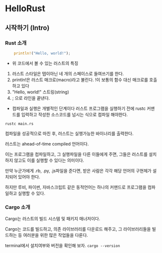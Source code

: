 # HelloRust

## 시작하기 (Intro)
### Rust 소개
```rust
    println!("Hello, world!");
```

- 위 코드에서 볼 수 있는 러스트의 특징

1. 러스트 스타일은 탭이아닌 네 개의 스페이스로 들여쓰기를 한다.
2. println!은 러스트 매크로(macro)라고 불린다. !이 보통의 함수 대신 매크로를 호출하고 있다
3. "Hello, world!" 스트링(string)
4. ; 으로 라인을 끝낸다. 

- 컴파일과 실행은 개별적인 단계이다
러스트 프로그램을 실행하기 전에 rustc 커맨드를 입력하고 작성한 소스코드를 넘시는 식으로 컴파일 해야한다.

```text
rustc main.rs
```

컴파일을 성공적으로 마친 후, 러스트는 실헹가능한 바이너리를 출력한다.

러스트는 ahead-of-time compiled 언어이다.

이는 프로그램을 컴파일하고, 그 실행파일을 다른 이들에게 주면, 그들은 러스트를 설치하지 않고도 이를 실행할 수 있다는 의미이다.

만약 누군가에게 .rb, .py, .js파일을 준다면, 받은 사람은 각각 해당 언어의 구현체가 설치되어 있어야 한다.

하지만 루비, 파이썬, 자바스크립트 같은 동적언어는 하나의 커맨드로 프로그램을 컴파일하고 실행할 수 있다.

### Cargo 소개
Cargo는 러스트의 빌드 시스템 및 패키지 매너저이다.

Cargo는 코드를 빌드하고, 의존 라이브러리를 다운로드 해주고, 그 라이브러리들을 빌드하는 등 여러분을 위한 많은 작업들을 다룬다.

terminal에서 설치여부와 버전을 확인해 보자.
```cargo --version```

